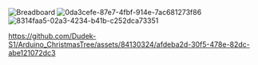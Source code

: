 ![Breadboard](https://github.com/Dudek-S1/Arduino_ChristmasTree/assets/84130324/2a7baf42-d892-4b6f-a609-d80562df3184)
![0da3cefe-87e7-4fbf-914e-7ac681273f86](https://github.com/Dudek-S1/Arduino_ChristmasTree/assets/84130324/8427da36-1077-48e3-8e9c-441461cc9724)
![8314faa5-02a3-4234-b41b-c252dca73351](https://github.com/Dudek-S1/Arduino_ChristmasTree/assets/84130324/8de81614-6886-4266-a1ce-7c1ec66a9c66)

https://github.com/Dudek-S1/Arduino_ChristmasTree/assets/84130324/afdeba2d-30f5-478e-82dc-abe121072dc3
